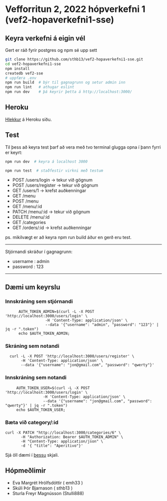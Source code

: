 # Vefforritun 2, 2022 hópverkefni 1 (vef2-hopaverkefni1-sse)

## Keyra verkefni á eigin vél

Gert er ráð fyrir postgres og npm sé upp sett

```bash
git clone https://github.com/sthb13/vef2-hopaverkefni1-sse.git
cd vef2-hopaverkefni1-sse
npm install
createdb vef2-sse
# uppfæra .env
npm run build  # býr til gagnagrunn og setur admin inn
npm run lint   # athugar eslint
npm run dev    # þá keyrir þetta á http://localhost:3000/
```

## Heroku

[Hlekkur](https://vef2-hopaverkefni1-sse.herokuapp.com/) á Heroku síðu.

## Test

Til þess að keyra test þarf að vera með tvo terminal glugga opna
í þann fyrri er keyrt:

```bash
npm run dev  # keyra á localhost 3000
```

```bash
npm run test  # staðfestir virkni með testum
```

- POST /users/login -> tekur við gögnum
- POST /users/register -> tekur við gögnum
- GET /users/1 -> krefst auðkenningar
- GET /menu
- POST /menu
- GET /menu/:id
- PATCH /menu/:id -> tekur við gögnum
- DELETE /menu/:id
- GET /categories
- GET /orders/:id -> krefst auðkenningar

ps. mikilvægt er að keyra npm run build áður en gerð eru test.

---

Stjórnandi skráður í gagnagrunn:

- username : admin
- password : 123

---
## Dæmi um keyrslu
### Innskráning sem stjórnandi
```
      AUTH_TOKEN_ADMIN=$(curl -L -X POST 'http://localhost:3000/users/login' \
                  -H 'Content-Type: application/json' \
                  --data '{"username": "admin", "password": "123"}' | jq -r ".token")
      echo $AUTH_TOKEN_ADMIN;
```
### Skráning sem notandi
```
  curl -L -X POST 'http://localhost:3000/users/register' \
       -H 'Content-Type: application/json' \
       --data '{"username": "jon@gmail.com", "password": "qwerty"}'
```       
### Innskráning sem notandi
```
     AUTH_TOKEN_USER=$(curl -L -X POST 'http://localhost:3000/users/login' \
                 -H 'Content-Type: application/json' \
                 --data '{"username": "jon@gmail.com", "password": "qwerty"}' | jq -r ".token")
     echo $AUTH_TOKEN_USER;
```
### Bæta við category/:id
```
curl -X PATCH "http://localhost:3000/categories/6" \
       -H "Authorization: Bearer $AUTH_TOKEN_ADMIN" \
       -H "Content-Type: application/json" \
       -d '{ "title": "Aperitivo"}'
```       

Sjá öll dæmi í [þessu](curl-sse.org) skjali.
## Hópmeðlimir

- Eva Margrét Hrólfsdóttir ( emh33 )
- Skúli Þór Bjarnason ( sthb13 )
- Sturla Freyr Magnússon (Stulli888)


